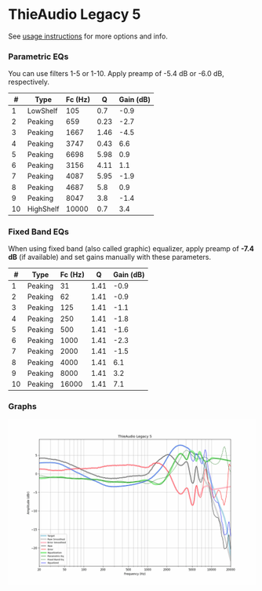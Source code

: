 # ThieAudio Legacy 5
See [usage instructions](https://github.com/jaakkopasanen/AutoEq#usage) for more options and info.

### Parametric EQs
You can use filters 1-5 or 1-10. Apply preamp of -5.4 dB or -6.0 dB, respectively.

|   # | Type      |   Fc (Hz) |    Q |   Gain (dB) |
|-----|-----------|-----------|------|-------------|
|   1 | LowShelf  |       105 | 0.7  |        -0.9 |
|   2 | Peaking   |       659 | 0.23 |        -2.7 |
|   3 | Peaking   |      1667 | 1.46 |        -4.5 |
|   4 | Peaking   |      3747 | 0.43 |         6.6 |
|   5 | Peaking   |      6698 | 5.98 |         0.9 |
|   6 | Peaking   |      3156 | 4.11 |         1.1 |
|   7 | Peaking   |      4087 | 5.95 |        -1.9 |
|   8 | Peaking   |      4687 | 5.8  |         0.9 |
|   9 | Peaking   |      8047 | 3.8  |        -1.4 |
|  10 | HighShelf |     10000 | 0.7  |         3.4 |

### Fixed Band EQs
When using fixed band (also called graphic) equalizer, apply preamp of **-7.4 dB** (if available) and set gains manually with these parameters.

|   # | Type    |   Fc (Hz) |    Q |   Gain (dB) |
|-----|---------|-----------|------|-------------|
|   1 | Peaking |        31 | 1.41 |        -0.9 |
|   2 | Peaking |        62 | 1.41 |        -0.9 |
|   3 | Peaking |       125 | 1.41 |        -1.1 |
|   4 | Peaking |       250 | 1.41 |        -1.8 |
|   5 | Peaking |       500 | 1.41 |        -1.6 |
|   6 | Peaking |      1000 | 1.41 |        -2.3 |
|   7 | Peaking |      2000 | 1.41 |        -1.5 |
|   8 | Peaking |      4000 | 1.41 |         6.1 |
|   9 | Peaking |      8000 | 1.41 |         3.2 |
|  10 | Peaking |     16000 | 1.41 |         7.1 |

### Graphs
![](./ThieAudio%20Legacy%205.png)
